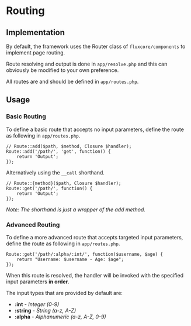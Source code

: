 Routing
=

Implementation
-

By default, the framework uses the Router class of `fluxcore/components`
to implement page routing.

Route resolving and output is done in `app/resolve.php` and this
can obviously be modified to your own preference.

All routes are and should be defined in `app/routes.php`.

Usage
-

### Basic Routing

To define a basic route that accepts no input parameters, define the
route as following in `app/routes.php`.

	// Route::add($path, $method, Closure $handler);
	Route::add('/path/', 'get', function() {
		return 'Output';
	});

Alternatively using the `__call` shorthand.

	// Route::{method}($path, Closure $handler);
	Route::get('/path/', function() {
		return 'Output';
	});

_Note: The shorthand is just a wrapper of the add method._

### Advanced Routing

To define a more advanced route that accepts targeted input
parameters, define the route as following in `app/routes.php`.

	Route::get('/path/:alpha/:int/', function($username, $age) {
		return "Username: $username - Age: $age";
	});

When this route is resolved, the handler will be invoked with the
specified input parameters **in order**.

The input types that are provided by default are:

 * **:int** - _Integer (0-9)_
 * **:string** - _String (a-z, A-Z)_
 * **:alpha** - _Alphanumeric (a-z, A-Z, 0-9)_